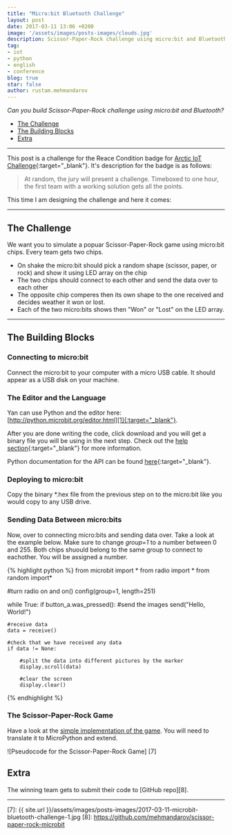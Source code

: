 ```yaml
---
title: "Micro:bit Bluetooth Challenge"
layout: post
date: 2017-03-11 13:06 +0200
image: '/assets/images/posts-images/clouds.jpg'
description: Scissor-Paper-Rock challenge using micro:bit and Bluetooth
tag:
- iot
- python
- english
- conference
blog: true
star: false
author: rustam.mehmandarov
---
```


_Can you build Scissor-Paper-Rock challenge using micro:bit and Bluetooth?_

- [The Challenge](#the-challenge)
- [The Building Blocks](#the-building-blocks)
- [Extra](#extra)


---

This post is a challenge for the Reace Condition badge for [Arctic IoT Challenge][3]{:target="_blank"}. It's description for the badge is as follows:

> At random, the jury will present a challenge. Timeboxed to one hour, the first team with a working solution gets all the points.

This time I am designing the challenge and here it comes:

---

## The Challenge

We want you to simulate a popuar Scissor-Paper-Rock game using micro:bit chips. Every team gets two chips.

* On shake the micro:bit should pick a random shape (scissor, paper, or rock) and show it using LED array on the chip
* The two chips should connect to each other and send the data over to each other
* The opposite chip comperes then its own shape to the one received and decides weather it won or lost.
* Each of the two micro:bits shows then "Won" or "Lost" on the LED array.

---

## The Building Blocks

### Connecting to micro:bit
Connect the micro:bit to your computer with a micro USB cable. It should appear as a USB disk on your machine.

### The Editor and the Language
Yan can use Python and the editor here: [http://python.microbit.org/editor.html][1]{:target="_blank"}.

After you are done writing the code, click download and you will get a binary file you will be using in the next step. Check out the [help section][4]{:target="_blank"} for more information.

Python documentation for the API can be found [here][5]{:target="_blank"}.

### Deploying to micro:bit
Copy the binary *.hex file from the previous step on to the micro:bit like you would copy to any USB drive.

### Sending Data Between micro:bits
Now, over to connecting micro:bits and sending data over. Take a look at the example below. Make sure to change *group=1* to a number between 0 and 255. Both chips shuould belong to the same group to connect to eachother. You will be assigned a number.

{% highlight python %}
from microbit import *
from radio import *
from random import*

#turn radio on and 
on()
config(group=1, length=251)

while True:
    if button_a.was_pressed():
        #send the images
        send("Hello, World!")
     
    #receive data    
    data = receive()
    
    #check that we have received any data
    if data != None:
        
        #split the data into different pictures by the marker
        display.scroll(data)

        #clear the screen
        display.clear()
{% endhighlight %}

### The Scissor-Paper-Rock Game
Have a look at the [simple implementation of the game][6]. You will need to translate it to MicroPython and extend.

![Pseudocode for the Scissor-Paper-Rock Game] [7]

## Extra
The winning team gets to submit their code to [GitHub repo][8].

---


[1]: http://python.microbit.org/editor.html
[2]: http://microbit-micropython.readthedocs.io/en/latest/radio.html
[3]: http://ariot.no/Home/Badges
[4]: http://python.microbit.org/help.html
[5]: https://microbit-micropython.readthedocs.io/en/latest/index.html
[6]: https://www.microbit.co.uk/blocks/lessons/rock-paper-scissors/challenges
[7]: {{ site.url }}/assets/images/posts-images/2017-03-11-microbit-bluetooth-challenge-1.jpg
[8]: https://github.com/mehmandarov/scissor-paper-rock-microbit




